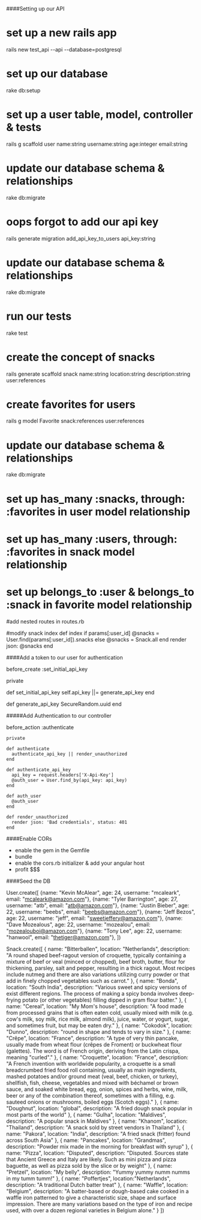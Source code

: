 
####Setting up our API

  # set up a new rails app
  rails new test_api --api --database=postgresql

  # set up our database
  rake db:setup

  # set up a user table, model, controller & tests
  rails g scaffold user name:string username:string age:integer email:string

  # update our database schema & relationships
  rake db:migrate

  # oops forgot to add our api key
  rails generate migration add_api_key_to_users api_key:string

  # update our database schema & relationships
  rake db:migrate

  # run our tests
  rake test

  # create the concept of snacks
  rails generate scaffold snack name:string location:string description:string user:references

  # create favorites for users
  rails g model Favorite snack:references user:references

  # update our database schema & relationships
  rake db:migrate

  # set up has_many :snacks, through: :favorites in user model relationship

  # set up has_many :users, through: :favorites in snack model relationship

  # set up belongs_to :user & belongs_to :snack in favorite model relationship

  #add nested routes in routes.rb

  #modify snack index
  def index
      if params[:user_id]
        @snacks = User.find(params[:user_id]).snacks
      else
        @snacks = Snack.all
      end
      render json: @snacks
    end


####Add a token to our user for authentication

  before_create :set_initial_api_key

  private

  def set_initial_api_key
      self.api_key ||= generate_api_key
    end

  def generate_api_key
      SecureRandom.uuid
    end


#####Add Authentication to our controller

  before_action :authenticate

    private

    def authenticate
      authenticate_api_key || render_unauthorized
    end

    def authenticate_api_key
      api_key = request.headers['X-Api-Key']
      @auth_user = User.find_by(api_key: api_key)
    end

    def auth_user
      @auth_user
    end

    def render_unauthorized
      render json: 'Bad credentials', status: 401
    end

####Enable CORs

* enable the gem in the Gemfile
* bundle
* enable the cors.rb initializer & add your angular host
* profit  $$$


####Seed the DB

  User.create([
      {name: "Kevin McAlear", age: 24, username: "mcaleark", email: "mcaleark@amazon.com"},
      {name: "Tyler Barrington", age: 27, username: "atb", email: "atb@amazon.com"},
      {name: "Justin Bieber", age: 22, username: "beebs", email: "beebs@amazon.com"},
      {name: "Jeff Bezos", age: 22, username: "jeff", email: "sweetjeffery@amazon.com"},
      {name: "Dave Mozealous", age: 22, username: "mozealou", email: "mozealouboi@amazon.com"},
      {name: "Tony Lee", age: 22, username: "hanwool", email: "thetiger@amazon.com"},
  ])

  Snack.create([
      { name: "Bitterballen", location: "Netherlands", description: "A round shaped beef-ragout version of croquette, typically containing a mixture of beef or veal (minced or chopped), beef broth, butter, flour for thickening, parsley, salt and pepper, resulting in a thick ragout. Most recipes include nutmeg and there are also variations utilizing curry powder or that add in finely chopped vegetables such as carrot." },
      { name: "Bonda", location: "South India", description: "Various sweet and spicy versions of exist different regions. The process of making a spicy bonda involves deep-frying potato (or other vegetables) filling dipped in gram flour batter." },
      { name: "Cereal", location: "My Mom's house", description: "A food made from processed grains that is often eaten cold, usually mixed with milk (e.g. cow's milk, soy milk, rice milk, almond milk), juice, water, or yogurt, sugar, and sometimes fruit, but may be eaten dry." },
      { name: "Cokodok", location: "Dunno", description: "round in shape and tends to vary in size." },
      { name: "Crêpe", location: "France", description: "A type of very thin pancake, usually made from wheat flour (crêpes de Froment) or buckwheat flour (galettes). The word is of French origin, deriving from the Latin crispa, meaning \"curled\"." },
      { name: "Croquette", location: "France", description: "A French invention with worldwide popularity, a croquette is a small breadcrumbed fried food roll containing, usually as main ingredients, mashed potatoes and/or ground meat (veal, beef, chicken, or turkey), shellfish, fish, cheese, vegetables and mixed with béchamel or brown sauce, and soaked white bread, egg, onion, spices and herbs, wine, milk, beer or any of the combination thereof, sometimes with a filling, e.g. sauteed onions or mushrooms, boiled eggs (Scotch eggs)." },
      { name: "Doughnut", location: "global", description: "A fried dough snack popular in most parts of the world" },
      { name: "Gulha", location: "Maldives", description: "A popular snack in Maldives" },
      { name: "Khanom", location: "Thailand", description: "A snack sold by street vendors in Thailand" },
      { name: "Pakora", location: "India", description: "A fried snack (fritter) found across South Asia" },
      { name: "Pancakes", location: "Grandmas", description: "Powder mix made in the morning for breakfast with syrup" },
      { name: "Pizza", location: "Disputed", description: "Disputed. Sources state that Ancient Greece and Italy are likely. Such as mini pizza and pizza baguette, as well as pizza sold by the slice or by weight" },
      { name: "Pretzel", location: "My belly", description: "Yummy yummy numm numms in my tumm tumm!" },
      { name: "Poffertjes", location:"Netherlands", description: "A traditional Dutch batter treat" },
      { name: "Waffle", location: "Belgium", description: "A batter-based or dough-based cake cooked in a waffle iron patterned to give a characteristic size, shape and surface impression. There are many variations based on the type of iron and recipe used, with over a dozen regional varieties in Belgium alone." }
  ])


